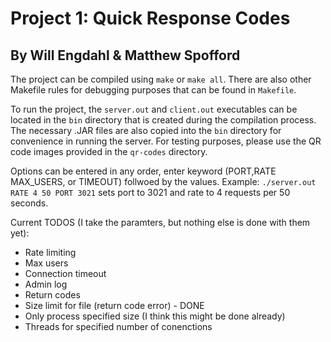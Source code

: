 # Project 1: Quick Response Codes

## By Will Engdahl & Matthew Spofford

The project can be compiled using `make` or `make all`. There are also other Makefile rules for debugging purposes that can be found in `Makefile`.

To run the project, the `server.out` and `client.out` executables can be located in the `bin` directory that is created during the compilation process. The necessary .JAR files are also copied into the `bin` directory for convenience in running the server. For testing purposes, please use the QR code images provided in the `qr-codes` directory.

Options can be entered in any order, enter keyword (PORT,RATE MAX_USERS, or TIMEOUT) follwoed by the values. Example: `./server.out RATE 4 50 PORT 3021` sets port to 3021 and rate to 4 requests per 50 seconds. 

Current TODOS (I take the paramters, but nothing else is done with them yet):
- Rate limiting
- Max users
- Connection timeout
- Admin log
- Return codes
- Size limit for file (return code error) - DONE
- Only process specified size (I think this might be done already)
- Threads for specified number of conenctions

